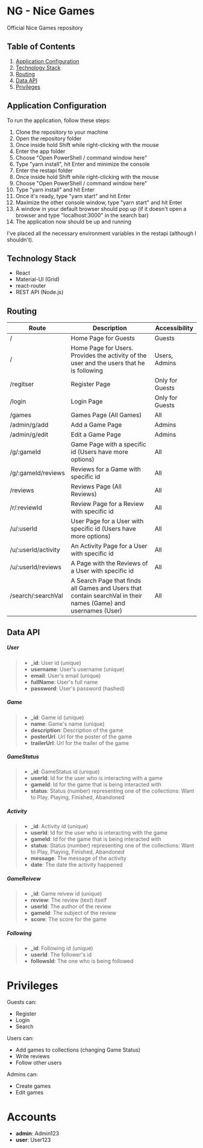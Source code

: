 # NG - Nice Games
Official Nice Games repository

## Table of Contents
1. [Application Configuration](https://github.com/vasilzahariev/ReactJS-June-2020-Project#application-configurations)
2. [Technology Stack](https://github.com/vasilzahariev/ReactJS-June-2020-Project#technology-stack)
3. [Routing](https://github.com/vasilzahariev/ReactJS-June-2020-Project#routing)
4. [Data API](https://github.com/vasilzahariev/ReactJS-June-2020-Project#data-api)
5. [Privileges](https://github.com/vasilzahariev/ReactJS-June-2020-Project#privileges)

## Application Configuration

To run the application, follow these steps:
1. Clone the repository to your machine
2. Open the repository folder
3. Once inside hold Shift while right-clicking with the mouse
4. Enter the app folder
5. Choose "Open PowerShell / command window here"
6. Type "yarn install", hit Enter and minimize the console 
7. Enter the restapi folder
8. Once inside hold Shift while right-clicking with the mouse
9. Choose "Open PowerShell / command window here"
10. Type "yarn install" and hit Enter
11. Once it's ready, type "yarn start" and hit Enter
12. Maximize the other console window, type "yarn start" and hit Enter
13. A window in your default browser should pop up (if it doesn't open a browser and type "localhost:3000" in the search bar)
14. The application now should be up and running

I've placed all the necessary environment variables in the restapi (although I shouldn't).

## Technology Stack

- React
- Material-UI (Grid)
- react-router
- REST API (Node.js)

## Routing

| Route | Description | Accessibility |
| ------ | ------ | ------ |
| / | Home Page for Guests | Guests |
| / | Home Page for Users. Provides the activity of the user and the users that he is following | Users, Admins |
| /regitser | Register Page | Only for Guests |
| /login | Login Page | Only for Guests |
| /games | Games Page (All Games)  | All |
| /admin/g/add | Add a Game Page  | Admins |
| /admin/g/edit | Edit a Game Page  | Admins |
| /g/:gameId | Game Page with a specific id (Users have more options) | All |
| /g/:gameId/reviews | Reviews for a Game with specific id | All |
| /reviews | Reviews Page (All Reviews) | All |
| /r/:reviewId | Review Page for a Review with specific id | All |
| /u/:userId | User Page for a User with specific id (Users have more options) | All |
| /u/:userId/activity | An Activity Page for a User with specific id | All |
| /u/:userId/reviews | A Page with the Reviews of a User with specific id | All |
| /search/:searchVal | A Search Page that finds all Games and Users that contain searchVal in their names (Game) and usernames (User) | All |

## Data API

##### User
> - **_id**: User id (unique)
> - **username**: User's username (unique)
> - **email**: User's email (unique)
> - **fullName**: User's full name
> - **password**: User's password (hashed)

##### Game

> - **_id**: Game id (unique)
> - **name**: Game's name (unique)
> - **description**: Description of the game
> - **posterUrl**: Url for the poster of the game
> - **trailerUrl**: Url for the trailer of the game

##### GameStatus
> - **_id**: GameStatus id (unique)
> - **userId**: Id for the user who is interacting with a game
> - **gameId**: Id for the game that is being interacted with
> - **status**: Status (number) representing one of the collections: Want to Play, Playing, Finished, Abandoned

##### Activity
> - **_id**: Activity id (unique)
> - **userId**: Id for the user who is interacting with the game
> - **gameId**: Id for the game that is being interacted with
> - **status**: Status (number) representing one of the collections: Want to Play, Playing, Finished, Abandoned
> - **message**: The message of the activity
> - **date**: The date the activity happened

##### GameReivew
> - **_id**: Game reivew id (unique)
> - **review**: The review (text) itself
> - **userId**: The author of the review
> - **gameId**: The subject of the review
> - **score**: The score for the game

##### Following
> - **_id**: Following id (unique)
> - **userId**: The follower's id
> - **followsId**: The one who is being followed

# Privileges

Guests can:
- Register
- Login
- Search

Users can:
- Add games to collections (changing Game Status)
- Write reviews
- Follow other users

Admins can:
- Create games
- Edit games

# Accounts

- **admin**: Admin123
- **user**: User123
